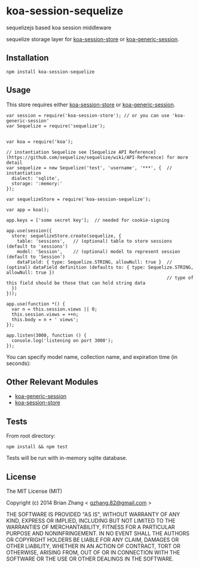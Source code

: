 # koa-session-sequelize

sequelizejs based koa session middleware

sequelize storage layer for [koa-session-store](https://github.com/hiddentao/koa-session-store) or [koa-generic-session](https://github.com/koajs/generic-session).  


## Installation

```
npm install koa-session-sequelize
```

## Usage

This store requires either [koa-session-store](https://github.com/hiddentao/koa-session-store) or [koa-generic-session](https://github.com/koajs/generic-session).

```
var session = require('koa-session-store'); // or you can use 'koa-generic-session'
var Sequelize = require('sequelize');


var koa = require('koa');

// instantiation Sequelize see [Sequelize API Reference](https://github.com/sequelize/sequelize/wiki/API-Reference) for more detail
var sequelize = new Sequelize('test', 'username', '***', {  // instantiation
  dialect: 'sqlite',
  storage: ':memory:'
});

var sequelizeStore = require('koa-session-sequelize');

var app = koa();

app.keys = ['some secret key'];  // needed for cookie-signing

app.use(session({
  store: sequelizeStore.create(sequelize, {
    table: 'sessions',   // (optional) table to store sessions (default to 'sessions')
    model: 'Session',    // (optional) model to represent session (default to 'Session')
    dataField: { type: Sequelize.STRING, allowNull: true }  // (optinal) dataField definition (defaults to: { type: Sequelize.STRING, allowNull: true })
                                                            // type of this field should be those that can hold string data
  })
}));

app.use(function *() {
  var n = this.session.views || 0;
  this.session.views = ++n;
  this.body = n + ' views';
});

app.listen(3000, function () {
  console.log('listening on port 3000');
});
```

You can specify model name, collection name, and expiration time (in seconds):


## Other Relevant Modules

* [koa-generic-session](https://github.com/koajs/generic-session)
* [koa-session-store](https://github.com/hiddentao/koa-session-store)  

## Tests

From root directory:

```
npm install && npm test
```

Tests will be run with in-memory sqlite database.

## License

The MIT License (MIT)

Copyright (c) 2014 Brian Zhang < [gzhang.82@gmail.com](mailto:gzhang.82@gmail.com) >

THE SOFTWARE IS PROVIDED "AS IS", WITHOUT WARRANTY OF ANY KIND, EXPRESS OR
IMPLIED, INCLUDING BUT NOT LIMITED TO THE WARRANTIES OF MERCHANTABILITY,
FITNESS FOR A PARTICULAR PURPOSE AND NONINFRINGEMENT. IN NO EVENT SHALL THE
AUTHORS OR COPYRIGHT HOLDERS BE LIABLE FOR ANY CLAIM, DAMAGES OR OTHER
LIABILITY, WHETHER IN AN ACTION OF CONTRACT, TORT OR OTHERWISE, ARISING FROM,
OUT OF OR IN CONNECTION WITH THE SOFTWARE OR THE USE OR OTHER DEALINGS IN
THE SOFTWARE.
